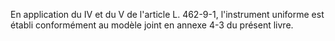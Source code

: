En application du IV et du V de l'article L. 462-9-1, l'instrument uniforme est établi conformément au modèle joint en annexe 4-3 du présent livre.

